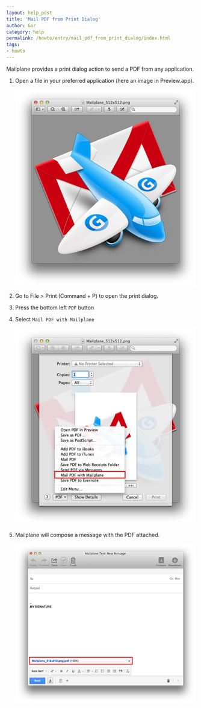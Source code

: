 ```yaml
---
layout: help_post
title: 'Mail PDF from Print Dialog'
author: Gor
category: help
permalink: /howto/entry/mail_pdf_from_print_dialog/index.html
tags:
- howto
---
```


Mailplane provides a print dialog action to send a PDF from any application.

1. Open a file in your preferred application (here an image in Preview.app).

	![screen1](/assets/howto/2013-11-14-mail_pdf_from_print_dialog/screen1.png)

2. Go to File > Print (Command + P) to open the print dialog.

3. Press the bottom left `PDF` button

4. Select `Mail PDF with Mailplane`

	![screen2](/assets/howto/2013-11-14-mail_pdf_from_print_dialog/screen2.png)

5. Mailplane will compose a message with the PDF attached.

	![screen3](/assets/howto/2013-11-14-mail_pdf_from_print_dialog/screen3.png)
